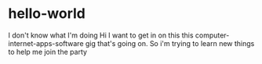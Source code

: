 # hello-world
I don't know what I'm doing
Hi I want to get in on this this computer-internet-apps-software gig that's going on. So i'm trying to learn new things to help me join the party
